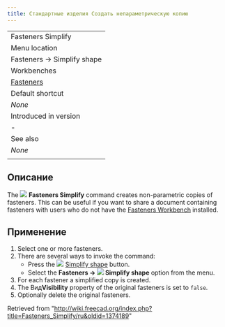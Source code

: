 ```yaml
---
title: Стандартные изделия Создать непараметрическую копию
---
```

|  |
| --- |
| Fasteners Simplify |
| Menu location |
| Fasteners → Simplify shape |
| Workbenches |
| [Fasteners](/Fasteners_Workbench "Fasteners Workbench") |
| Default shortcut |
| *None* |
| Introduced in version |
| - |
| See also |
| *None* |
|  |

## Описание

The ![](/images/Fasteners_Simplify.svg) **Fasteners Simplify** command creates non-parametric copies of fasteners. This can be useful if you want to share a document containing fasteners with users who do not have the [Fasteners Workbench](/Fasteners_Workbench "Fasteners Workbench") installed.

## Применение

1. Select one or more fasteners.
2. There are several ways to invoke the command:
   * Press the ![](/images/Fasteners_Simplify.svg) [Simplify shape](/Fasteners_Simplify "Fasteners Simplify") button.
   * Select the **Fasteners → ![](/images/Fasteners_Simplify.svg) Simplify shape** option from the menu.
3. For each fastener a simplified copy is created.
4. The Вид**Visibility** property of the original fasteners is set to `false`.
5. Optionally delete the original fasteners.

Retrieved from "<http://wiki.freecad.org/index.php?title=Fasteners_Simplify/ru&oldid=1374189>"